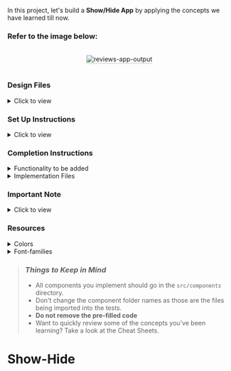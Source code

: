 In this project, let's build a **Show/Hide App** by applying the concepts we have learned till now.

### Refer to the image below:

<br/>
<div style="text-align: center;">
<img src="https://assets.ccbp.in/frontend/content/react-js/show-hide-output.gif" alt="reviews-app-output" style="max-width:85%;box-shadow:0 2.8px 2.2px rgba(0, 0, 0, 0.12)">
</div>
<br/>

### Design Files

<details>
<summary>Click to view</summary>

- [Extra Small (Size < 576px), Small (Size >= 576px)](https://assets.ccbp.in/frontend/content/react-js/show-hide-sm-output.png)
- [Medium (Size >= 768px), Large (Size >= 992px) and Extra Large (Size >= 1200px)](https://assets.ccbp.in/frontend/content/react-js/show-hide-lg-output.png)

</details>

### Set Up Instructions

<details>
<summary>Click to view</summary>

- Download dependencies by running `npm install`
- Start up the app using `npm start`
</details>

### Completion Instructions

<details>
<summary>Functionality to be added</summary>
<br/>

The app must have the following functionalities

- The **Firstname** and **Lastname** should be hidden initially
- When the **Show/Hide Firstname** button is clicked,
  - If the Firstname is hidden, then it should be displayed
  - If the Firstname is displayed, then it should be hidden
- When the **Show/Hide Lastname** button is clicked,
  - If the Lastname is hidden, then it should be displayed
  - If the Lastname is displayed, then it should be hidden

</details>

<details>
<summary>Implementation Files</summary>
<br/>

Use these files to complete the implementation:

- `src/components/ShowHide/index.js`
- `src/components/ShowHide/index.css`
</details>

### Important Note

<details>
<summary>Click to view</summary>
<br/>
**The following instructions are required for the tests to pass**

- Achieve the given layout using only Conditional Rendering
</details>

### Resources

<details>
<summary>Colors</summary>

<br/>

<div style="background-color: #fa7257 ; width: 150px; padding: 10px; color: white">Hex: #fa7257</div>
<div style="background-color: #fc63a7 ; width: 150px; padding: 10px; color: white">Hex: #fc63a7</div>
<div style="background-color: #ffffff ; width: 150px; padding: 10px; color: black">Hex: #ffffff</div>
<div style="background-color: #dd1264 ; width: 150px; padding: 10px; color: white">Hex: #dd1264</div>
<div style="background-color: #fddddb ; width: 150px; padding: 10px; color: black">Hex: #fddddb</div>

</details>

<details>
<summary>Font-families</summary>

- Roboto

</details>

> ### _Things to Keep in Mind_
>
> - All components you implement should go in the `src/components` directory.
> - Don't change the component folder names as those are the files being imported into the tests.
> - **Do not remove the pre-filled code**
> - Want to quickly review some of the concepts you’ve been learning? Take a look at the Cheat Sheets.
# Show-Hide

